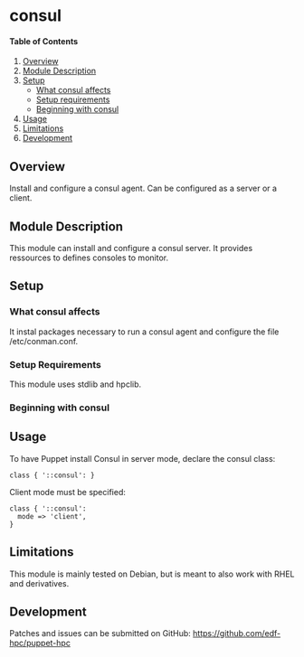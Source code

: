 # consul

#### Table of Contents

1. [Overview](#overview)
2. [Module Description](#module-description)
3. [Setup](#setup)
    * [What consul affects](#what-consul-affects)
    * [Setup requirements](#setup-requirements)
    * [Beginning with consul](#beginning-with-consul)
4. [Usage](#usage)
5. [Limitations](#limitations)
6. [Development](#development)

## Overview

Install and configure a consul agent. Can be configured as a server or a client.

## Module Description

This module can install and configure a consul server. It provides ressources
to defines consoles to monitor.

## Setup

### What consul affects

It instal packages necessary to run a consul agent and configure the file
/etc/conman.conf.

### Setup Requirements

This module uses stdlib and hpclib.

### Beginning with consul

## Usage

To have Puppet install Consul in server mode, declare the consul class:

```
class { '::consul': }
```

Client mode must be specified:

```
class { '::consul':
  mode => 'client',
}
```

## Limitations

This module is mainly tested on Debian, but is meant to also work with RHEL and
derivatives.

## Development

Patches and issues can be submitted on GitHub:
https://github.com/edf-hpc/puppet-hpc
